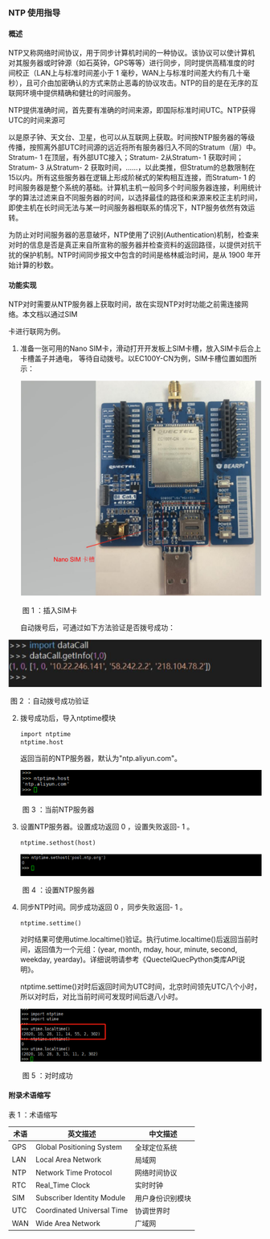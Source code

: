 ### NTP 使用指导

####  概述

​		NTP又称网络时间协议，用于同步计算机时间的一种协议。该协议可以使计算机对其服务器或时钟源（如石英钟，GPS等等）进行同步，同时提供高精准度的时间校正（LAN上与标准时间差小于 1 毫秒，WAN上与标准时间差大约有几十毫秒），且可介由加密确认的方式来防止恶毒的协议攻击。NTP的目的是在无序的互联网环境中提供精确和健壮的时间服务。

​		NTP提供准确时间，首先要有准确的时间来源，即国际标准时间UTC。NTP获得UTC的时间来源可

以是原子钟、天文台、卫星，也可以从互联网上获取。时间按NTP服务器的等级传播，按照离外部UTC时间源的远近将所有服务器归入不同的Stratum（层）中。Stratum- 1 在顶层，有外部UTC接入；Stratum- 2从Stratum- 1 获取时间；Stratum- 3 从Stratum- 2 获取时间，......，以此类推，但Stratum的总数限制在 15以内。所有这些服务器在逻辑上形成阶梯式的架构相互连接，而Stratum- 1 的时间服务器是整个系统的基础。计算机主机一般同多个时间服务器连接，利用统计学的算法过滤来自不同服务器的时间，以选择最佳的路径和来源来校正主机时间，即使主机在长时间无法与某一时间服务器相联系的情况下，NTP服务依然有效运转。

​		为防止对时间服务器的恶意破坏，NTP使用了识别(Authentication)机制，检查来对时的信息是否是真正来自所宣称的服务器并检查资料的返回路径，以提供对抗干扰的保护机制。NTP时间同步报文中包含的时间是格林威治时间，是从 1900 年开始计算的秒数。

#### 功能实现

NTP对时需要从NTP服务器上获取时间，故在实现NTP对时功能之前需连接网络。本文档以通过SIM

卡进行联网为例。

1. 准备一张可用的Nano SIM卡，滑动打开开发板上SIM卡槽，放入SIM卡后合上卡槽盖子并通电，
   等待自动拨号。以EC100Y-CN为例，SIM卡槽位置如图所示：

   ![](media/图1.插入sim卡.jpg)

   ​															图 1 ：插入SIM卡

   自动拨号后，可通过如下方法验证是否拨号成功：

![](media/图2.自动拨号成功验证.jpg)

​															图 2 ：自动拨号成功验证

2. 拨号成功后，导入ntptime模块

   ```
   import ntptime
   ntptime.host
   ```

   

   返回当前的NTP服务器，默认为"ntp.aliyun.com"。

   ![](media/图3.当前ntp服务器.jpg)

   ​														图 3 ：当前NTP服务器

3. 设置NTP服务器。设置成功返回 0 ，设置失败返回- 1 。

   ```
   ntptime.sethost(host)
   ```

   ![](media/图4.设置ntp服务器.jpg)

   ​														图 4 ：设置NTP服务器

4. 同步NTP时间。同步成功返回 0 ，同步失败返回- 1 。

   ```
   ntptime.settime()
   ```

   ​		对时结果可使用utime.localtime()验证。执行utime.localtime()后返回当前时间，返回值为一个元组：(year, month, mday, hour, minute, second, weekday, yearday)。详细说明请参考《QuectelQuecPython类库API说明》。

   ​		ntptime.settime()对时后返回时间为UTC时间，北京时间领先UTC八个小时，所以对时后，对比当前时间可发现时间后退八小时。

   ![](media/图5.对时成功.jpg)

   ​																		图 5 ：对时成功



#### 附录术语缩写

表 1 ：术语缩写

|术语 		 | 英文描述 					     | 中文描述   |
| ---------- | --------------------------------- |----------- |
| GPS 		| Global Positioning System 			| 全球定位系统|
| LAN 		| Local Area Network 					| 局域网|
| NTP 		| Network Time Protocol				 | 网络时间协议|
| RTC 		| Real_Time Clock 					| 实时时钟|
| SIM 		| Subscriber Identity Module 			| 用户身份识别模块|
| UTC 		| Coordinated Universal Time 			| 协调世界时|
| WAN 		| Wide Area Network 					| 广域网|


